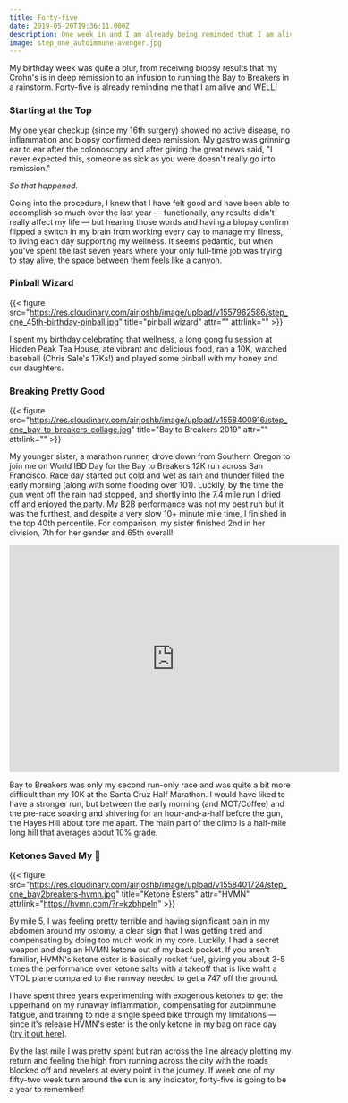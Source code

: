 ```yaml
---
title: Forty-five
date: 2019-05-20T19:36:11.000Z
description: One week in and I am already being reminded that I am alive and WELL!
image: step_one_autoimmune-avenger.jpg
---
```

My birthday week was quite a blur, from receiving biopsy results that my Crohn's is in deep remission to an infusion to running the Bay to Breakers in a rainstorm. Forty-five is already reminding me that I am alive and WELL!

### Starting at the Top
My one year checkup (since my 16th surgery) showed no active disease, no inflammation and biopsy confirmed deep remission. My gastro was grinning ear to ear after the colonoscopy and after giving the great news said, "I never expected this, someone as sick as you were doesn't really go into remission."

*So that happened.*

Going into the procedure, I knew that I have felt good and have been able to accomplish so much over the last year — functionally, any results didn't really affect my life — but hearing those words and having a biopsy confirm flipped a switch in my brain from working every day to manage my illness, to living each day supporting my wellness. It seems pedantic, but when you've spent the last seven years where your only full-time job was trying to stay alive, the space between them feels like a canyon.

### Pinball Wizard

{{< figure src="https://res.cloudinary.com/airjoshb/image/upload/v1557962586/step_one_45th-birthday-pinball.jpg" title="pinball wizard" attr="" attrlink="" >}}

I spent my birthday celebrating that wellness, a long gong fu session at Hidden Peak Tea House, ate vibrant and delicious food, ran a 10K, watched baseball (Chris Sale's 17Ks!) and played some pinball with my honey and our daughters.

### Breaking Pretty Good

{{< figure src="https://res.cloudinary.com/airjoshb/image/upload/v1558400916/step_one_bay-to-breakers-collage.jpg" title="Bay to Breakers 2019" attr="" attrlink="" >}}

My younger sister, a marathon runner, drove down from Southern Oregon to join me on World IBD Day for the Bay to Breakers 12K run across San Francisco. Race day started out cold and wet as rain and thunder filled the early morning (along with some flooding over 101). Luckily, by the time the gun went off the rain had stopped, and shortly into the 7.4 mile run I dried off and enjoyed the party. My B2B performance was not my best run but it was the furthest, and despite a very slow 10+ minute mile time, I finished in the top 40th percentile. For comparison, my sister finished 2nd in her division, 7th for her gender and 65th overall!

<iframe height='405' width='590' frameborder='0' allowtransparency='true' scrolling='no' src='https://www.strava.com/activities/2380893285/embed/e4fb123dd307fbea9c99182ee36cc11632057376'></iframe>

Bay to Breakers was only my second run-only race and was quite a bit more difficult than my 10K at the Santa Cruz Half Marathon. I would have liked to have a stronger run, but between the early morning (and MCT/Coffee) and the pre-race soaking and shivering for an hour-and-a-half before the gun, the Hayes Hill about tore me apart. The main part of the climb is a half-mile long hill that averages about 10% grade. 


### Ketones Saved My  🥓

{{< figure src="https://res.cloudinary.com/airjoshb/image/upload/v1558401724/step_one_bay2breakers-hvmn.jpg" title="Ketone Esters" attr="HVMN" attrlink="https://hvmn.com/?r=kzbhpeln" >}}

By mile 5, I was feeling pretty terrible and having significant pain in my abdomen around my ostomy, a clear sign that I was getting tired and compensating by doing too much work in my core. Luckily, I had a secret weapon and dug an HVMN ketone out of my back pocket. If you aren't familiar, HVMN's ketone ester is basically rocket fuel, giving you about 3-5 times the performance over ketone salts with a takeoff that is like waht a VTOL plane compared to the runway needed to get a 747 off the ground. 

I have spent three years experimenting with exogenous ketones to get the upperhand on my runaway inflammation, compensating for autoimmune fatigue, and training to ride a single speed bike through my limitations — since it's release HVMN's ester is the only ketone in my bag on race day ([try it out here](https://hvmn.com/?r=kzbhpeln)).

By the last mile I was pretty spent but ran across the line already plotting my return and feeling the high from running across the city with the roads blocked off and revelers at every point in the journey. If week one of my fifty-two week turn around the sun is any indicator, forty-five is going to be a year to remember!
